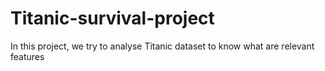 # Titanic-survival-project
In this project, we try to analyse Titanic dataset to know what are relevant features
